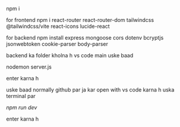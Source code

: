 

npm i

for frontend
npm i react-router react-router-dom tailwindcss @tailwindcss/vite react-icons lucide-react

for backend
npm install express mongoose cors dotenv bcryptjs jsonwebtoken cookie-parser body-parser


backend ka folder kholna h vs code main uske baad 

nodemon server.js

enter karna h 

uske baad normally github par ja kar open with vs code karna h uska terminal par 

*npm run dev*

enter karna h 


